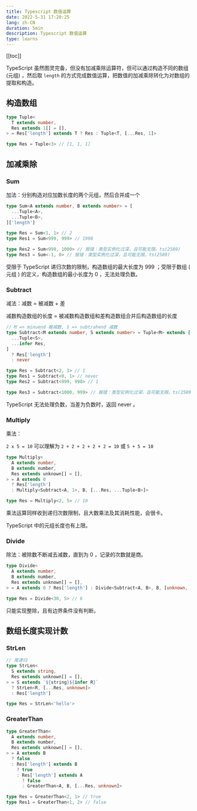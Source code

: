 ```yaml
---
title: Typescript 数值运算
date: 2022-5-31 17:20:25
lang: zh-CN
duration: 5min
description: Typescript 数值运算
type: learns
---
```


[[toc]]

TypeScript 虽然图灵完备，但没有加减乘除运算符，但可以通过构造不同的数组 (元组) ，然后取 `length` 的方式完成数值运算，把数值的加减乘除转化为对数组的提取和构造。

## 构造数组

```typescript
type Tuple<
  T extends number,
  Res extends 1[] = [],
> = Res['length'] extends T ? Res : Tuple<T, [...Res, 1]>

type Res = Tuple<3> // [1, 1, 1]
```

## 加减乘除

### Sum

加法：分别构造对应加数长度的两个元组，然后合并成一个

```typescript
type Sum<A extends number, B extends number> = [
  ...Tuple<A>,
  ...Tuple<B>,
]['length']

type Res = Sum<1, 1> // 2
type Res1 = Sum<999, 999> // 1998

type Res2 = Sum<999, 1000> // 报错：类型实例化过深，且可能无限。ts(2589)
type Res3 = Sum<-1, 0> // 报错：类型实例化过深，且可能无限。ts(2589)
```

受限于 TypeScript 递归次数的限制，构造数组的最大长度为 999 ；受限于数组 ( 元组 ) 的定义，构造数组的最小长度为 0 ，无法处理负数。

### Subtract

减法：减数 = 被减数 + 差

减数构造数组的长度 = 被减数构造数组和差构造数组合并后构造数组的长度

```typescript
// M => minuend 被减数, S => subtrahend 减数
type Subtract<M extends number, S extends number> = Tuple<M> extends [
  ...Tuple<S>,
  ...infer Res,
]
  ? Res['length']
  : never

type Res = Subtract<2, 1> // 1
type Res1 = Subtract<0, 1> // never
type Res2 = Subtract<999, 998> // 1

type Res3 = Subtract<1000, 999> // 报错：类型实例化过深，且可能无限。ts(2589)
```

TypeScript 无法处理负数，当差为负数时，返回 never 。

### Multiply

乘法：

`2 x 5 = 10` 可以理解为 `2 + 2 + 2 + 2 + 2 = 10` 或 `5 + 5 = 10`

```typescript
type Multiply<
  A extends number,
  B extends number,
  Res extends unknown[] = [],
> = A extends 0
  ? Res['length']
  : Multiply<Subtract<A, 1>, B, [...Res, ...Tuple<B>]>

type Res = Multiply<2, 5> // 10
```

乘法运算同样收到递归次数限制，且大数乘法及其消耗性能，会很卡。

TypeScript 中的元组长度也有上限。

### Divide

除法：被除数不断减去减数，直到为 0 ，记录的次数就是商。

```typescript
type Divide<
  A extends number,
  B extends number,
  Res extends unknown[] = [],
> = A extends 0 ? Res['length'] : Divide<Subtract<A, B>, B, [unknown, ...Res]>

type Res = Divide<30, 5> // 6
```

只能实现整除，且有边界条件没有判断。

## 数组长度实现计数

### StrLen

```typescript
// 尾递归
type StrLen<
  S extends string,
  Res extends unknown[] = [],
> = S extends `${string}${infer R}`
  ? StrLen<R, [...Res, unknown]>
  : Res['length']

type Res = StrLen<'hello'>
```

### GreaterThan

```typescript
type GreaterThan<
  A extends number,
  B extends number,
  Res extends unknown[] = [],
> = A extends B
  ? false
  : Res['length'] extends B
    ? true
    : Res['length'] extends A
      ? false
      : GreaterThan<A, B, [...Res, unknown]>

type Res = GreaterThan<2, 1> // true
type Res1 = GreaterThan<1, 2> // false
```
